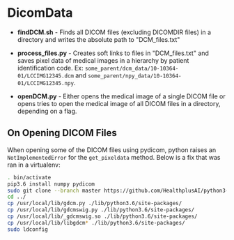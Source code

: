 # DicomData

- **findDCM.sh** - Finds all DICOM files (excluding DICOMDIR files) in a directory and writes the absolute path to "DCM_files.txt"

- **process_files.py** - Creates soft links to files in "DCM_files.txt" and saves pixel data of medical images in a hierarchy by patient identification code. Ex: `some_parent/dcm_data/10-10364-01/LCCIMG12345.dcm` and `some_parent/npy_data/10-10364-01/LCCIMG12345.npy`.
- **openDCM.py** - Either opens the medical image of a single DICOM file or opens tries to open the medical image of all DICOM files in a directory, depending on a flag.

## On Opening DICOM Files

When opening some of the DICOM files using pydicom, python raises an `NotImplementedError` for the `get_pixeldata` method. Below is a fix that was ran in a virtualenv:

```Bash
. bin/activate
pip3.6 install numpy pydicom
sudo git clone --branch master https://github.com/HealthplusAI/python3-gdcm.git && cd python3-gdcm && sudo dpkg -i build_1-1_amd64.deb && sudo apt-get install -f	
cd ../
cp /usr/local/lib/gdcm.py ./lib/python3.6/site-packages/
cp /usr/local/lib/gdcmswig.py ./lib/python3.6/site-packages/
cp /usr/local/lib/_gdcmswig.so ./lib/python3.6/site-packages/
cp /usr/local/lib/libgdcm* ./lib/python3.6/site-packages/
sudo ldconfig
```